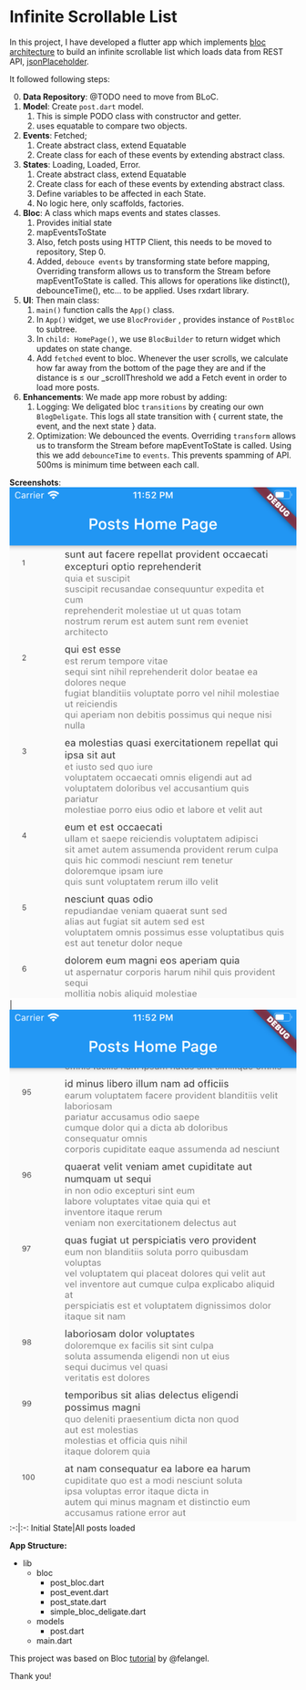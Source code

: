 # Infinite Scrollable List

In this project, I have developed a flutter app which implements [bloc architecture](https://bloclibrary.dev/#/gettingstarted) to build an infinite scrollable list which loads data from REST API, [jsonPlaceholder](http://jsonplaceholder.typicode.com/). 

It followed following steps:

0. **Data Repository**: @TODO need to move from BLoC.
1. **Model**: Create `post.dart` model.
   1. This is simple PODO class with constructor and getter.
   2. uses equatable to compare two objects.
2. **Events**: Fetched; 
   1. Create abstract class, extend Equatable
   2. Create class for each of these events by extending abstract class.
3. **States**: Loading, Loaded, Error.
   1. Create abstract class, extend Equatable
   2. Create class for each of these events by extending abstract class.
   3. Define variables to be affected in each State.
   4. No logic here, only scaffolds, factories.
4. **Bloc**: A class which maps events and states classes.
   1. Provides initial state
   2. mapEventsToState
   3. Also, fetch posts using HTTP Client, this needs to be moved to repository, Step 0.
   4. Added, `debouce events` by transforming state before mapping, Overriding transform allows us to transform the Stream before mapEventToState is called. This allows for operations like distinct(), debounceTime(), etc... to be applied. Uses rxdart library.
5. **UI**: Then main class: 
   1. `main()` function calls the `App()` class.
   2. In `App()` widget, we use `BlocProvider` , provides instance of `PostBloc` to subtree.
   3. In `child: HomePage()`, we use `BlocBuilder` to return widget which updates on state change.
   4. Add `fetched` event to bloc. Whenever the user scrolls, we calculate how far away from the bottom of the page they are and if the distance is ≤ our _scrollThreshold we add a Fetch event in order to load more posts.
6. **Enhancements**: We made app more robust by adding:
   1. Logging: We deligated bloc `transitions` by creating our own `BlogDeligate`. This logs all state transition with  { current state, the event, and the next state } data.
   2. Optimization: We debounced the events. Overriding `transform` allows us to transform the Stream before mapEventToState is called. Using this we add `debounceTime` to `events`. This prevents spamming of API. 500ms is minimum time between each call.



**Screenshots**:
![Screenshot 1](images/img1.png "Screenshot 1") | ![Screenshot 2](images/img2.png "Screenshot 2")
:-:|:-:
Initial State|All posts loaded

**App Structure:**
- lib
  - bloc
    - post_bloc.dart
    - post_event.dart
    - post_state.dart
    - simple_bloc_deligate.dart
  - models
    - post.dart
  - main.dart

This project was based on Bloc [tutorial](https://bloclibrary.dev/#/fluttertimertutorial?id=post-bloc) by @felangel.

Thank you!